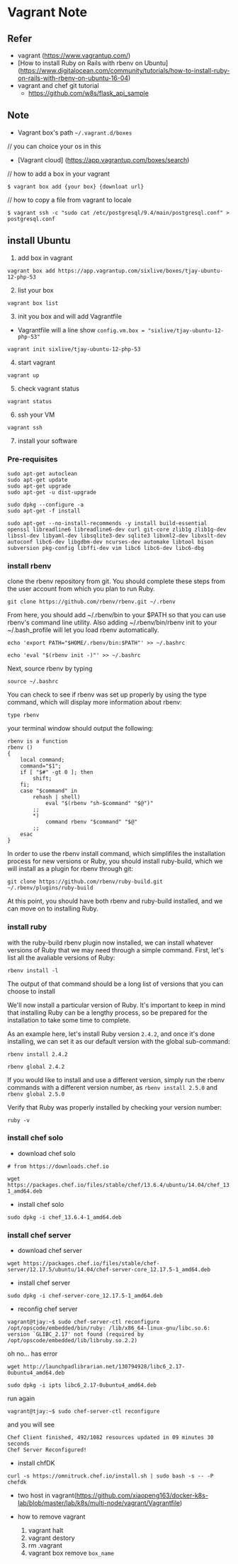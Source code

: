 # Vagrant Note

## Refer
- vagrant (https://www.vagrantup.com/)
- [How to install Ruby on Rails with rbenv on Ubuntu] (https://www.digitalocean.com/community/tutorials/how-to-install-ruby-on-rails-with-rbenv-on-ubuntu-16-04)
- vagrant and chef git tutorial
    - https://github.com/w8s/flask_api_sample

## Note
- Vagrant box's path `~/.vagrant.d/boxes`

// you can choice your os in this
- [Vagrant cloud] (https://app.vagrantup.com/boxes/search)

// how to add a box in your vagrant
```
$ vagrant box add {your box} {downloat url}
```

// how to copy a file from vagrant to locale
```
$ vagrant ssh -c "sudo cat /etc/postgresql/9.4/main/postgresql.conf" > postgresql.conf
```

## install Ubuntu

1. add box in vagrant 
```
vagrant box add https://app.vagrantup.com/sixlive/boxes/tjay-ubuntu-12-php-53
```

2. list your box
```
vagrant box list
```

3. init you box and will add Vagrantfile
- Vagrantfile will a line show `config.vm.box = "sixlive/tjay-ubuntu-12-php-53"`
```
vagrant init sixlive/tjay-ubuntu-12-php-53
```

4. start vagrant
```
vagrant up
```

5. check vagrant status
```
vagrant status
```

6. ssh your VM
```
vagrant ssh
```

7. install your software
### Pre-requisites
```
sudo apt-get autoclean
sudo apt-get update
sudo apt-get upgrade
sudo apt-get -u dist-upgrade

sudo dpkg --configure -a
sudo apt-get -f install
```
```
sudo apt-get --no-install-recommends -y install build-essential openssl libreadline6 libreadline6-dev curl git-core zlib1g zlib1g-dev libssl-dev libyaml-dev libsqlite3-dev sqlite3 libxml2-dev libxslt-dev autoconf libc6-dev libgdbm-dev ncurses-dev automake libtool bison subversion pkg-config libffi-dev vim libc6 libc6-dev libc6-dbg
```

### install rbenv
clone the rbenv repository from git. 
You should complete these steps from the user account from which you plan to run Ruby.
```
git clone https://github.com/rbenv/rbenv.git ~/.rbenv
```
From here, you should add ~/.rbenv/bin to your $PATH so that you can use rbenv's command line utility. 
Also adding ~/.rbenv/bin/rbenv init to your ~/.bash_profile will let you load rbenv automatically.
```
echo 'export PATH="$HOME/.rbenv/bin:$PATH"' >> ~/.bashrc
```
```
echo 'eval "$(rbenv init -)"' >> ~/.bashrc
```
Next, source rbenv by typing
```
source ~/.bashrc
```
You can check to see if rbenv was set up properly by using the type command, which will display more information about rbenv:
```
type rbenv
```
your terminal window should output the following:
```
rbenv is a function
rbenv () 
{ 
    local command;
    command="$1";
    if [ "$#" -gt 0 ]; then
        shift;
    fi;
    case "$command" in 
        rehash | shell)
            eval "$(rbenv "sh-$command" "$@")"
        ;;
        *)
            command rbenv "$command" "$@"
        ;;
    esac
}
```
In order to use the rbenv install command, which simplifiles the installation process for new versions or Ruby, 
you should install ruby-build, which we will install as a plugin for rbenv through git:
```
git clone https://github.com/rbenv/ruby-build.git ~/.rbenv/plugins/ruby-build
```
At this point, you should have both rbenv and ruby-build installed, and we can move on to installing Ruby.

### install ruby
with the ruby-build rbenv plugin now installed, we can install whatever versions of Ruby that we may need through a simple command. First, let's list all the avaliable versions of Ruby:
```
rbenv install -l
```
The output of that command should be a long list of versions that you can choose to install

We'll now install a particular version of Ruby.
It's important to keep in mind that installing Ruby can be a lengthy process, so be prepared for the installation to take some time to complete.

As an example here, let's install Ruby version `2.4.2`, and once it's done installing, we can set it as our default version with the global sub-command:
```
rbenv install 2.4.2
```
```
rbenv global 2.4.2
```
If you would like to install and use a different version, simply run the rbenv commands with a different version number, as `rbenv install 2.5.0` and `rbenv global 2.5.0`

Verify that Ruby was properly installed by checking your version number:
```
ruby -v
```

### install chef solo
- download chef solo
```
# from https://downloads.chef.io

wget https://packages.chef.io/files/stable/chef/13.6.4/ubuntu/14.04/chef_13.6.4-1_amd64.deb
```

- install chef solo
```
sudo dpkg -i chef_13.6.4-1_amd64.deb
```

### install chef server
- download chef server
```
wget https://packages.chef.io/files/stable/chef-server/12.17.5/ubuntu/14.04/chef-server-core_12.17.5-1_amd64.deb
```

- install chef server
```
sudo dpkg -i chef-server-core_12.17.5-1_amd64.deb
```

- reconfig chef server
```
vagrant@tjay:~$ sudo chef-server-ctl reconfigure
/opt/opscode/embedded/bin/ruby: /lib/x86_64-linux-gnu/libc.so.6: version `GLIBC_2.17' not found (required by /opt/opscode/embedded/lib/libruby.so.2.2)
```
oh no... has error
```
wget http://launchpadlibrarian.net/130794928/libc6_2.17-0ubuntu4_amd64.deb
```
```
sudo dpkg -i ipts libc6_2.17-0ubuntu4_amd64.deb
```
run again
```
vagrant@tjay:~$ sudo chef-server-ctl reconfigure
```
and you will see
```
Chef Client finished, 492/1082 resources updated in 09 minutes 30 seconds
Chef Server Reconfigured!
```

- install chfDK
```
curl -s https://omnitruck.chef.io/install.sh | sudo bash -s -- -P chefdk
```

- two host in vagrant(https://github.com/xiaopeng163/docker-k8s-lab/blob/master/lab/k8s/multi-node/vagrant/Vagrantfile)

- how to remove vagrant
    1. vagrant halt
    2. vagrant destory
    3. rm .vagrant
    4. vagrant box remove `box_name`
